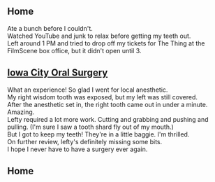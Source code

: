 ## Home
Ate a bunch before I couldn't.  
Watched YouTube and junk to relax before getting my teeth out.  
Left around 1 PM and tried to drop off my tickets for The Thing at the FilmScene box office, but it didn't open until 3.  

## [Iowa City Oral Surgery](https://www.iowacityoralsurgery.com/)
What an experience! So glad I went for local anesthetic.  
My right wisdom tooth was exposed, but my left was still covered.  
After the anesthetic set in, the right tooth came out in under a minute. Amazing.  
Lefty required a lot more work. Cutting and grabbing and pushing and pulling. (I'm sure I saw a tooth shard fly out of my mouth.)  
But I got to keep my teeth! They're in a little baggie. I'm thrilled.  
On further review, lefty's definitely missing some bits.  
I hope I never have to have a surgery ever again.  


## Home
